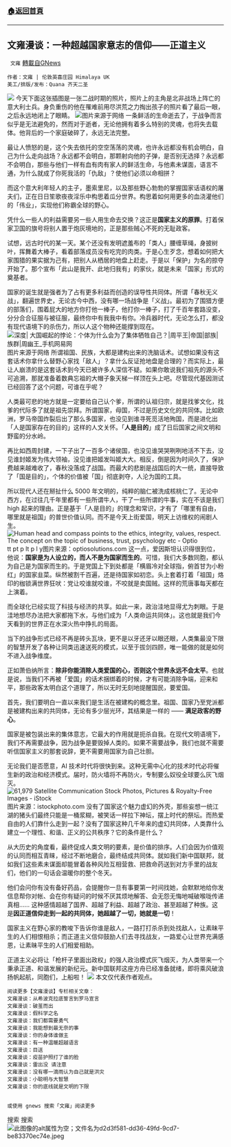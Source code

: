 ###  [:house:返回首頁](https://github.com/ourhimalayas/txt)
---


## 文雍漫谈：一种超越国家意志的信仰——正道主义
` 文雍` [轉載自GNews](https://gnews.org/zh-hans/1579880/)

```
作者：文雍 | 伦敦英喜庄园 Himalaya UK
美工/排版/发布：Quana 齐天二圣
```

![](https://assets.gnews.org/wp-content/uploads/2021/10/20211007-01-1-scaled.jpg)
今天下面这张插图是一张二战时期的照片，照片上的主角是北非战场上阵亡的意大利士兵。身负重伤的他在罹难前用尽洪荒之力掏出孩子的照片看了最后一眼，之后永远地闭上了眼睛。
![](https://assets.gnews.org/wp-content/uploads/2021/10/WhatsApp-Image-2021-10-06-at-8.04.48-PM.jpeg)图片来源于网络
一条鲜活的生命逝去了，于战争而言似乎是无法避免的，然而对于逝者，无论他拥有着多么特别的灵魂，也将失去载体。他背后的一个家庭破碎了，永远无法完整。

最让人愤怒的是，这个失去依托的空空荡荡的灵魂，也许永远都没有机会明白，自己为什么走向战场？永远都不会明白，那颗射向他的子弹，是否别无选择？永远都不会明白，那些与他们一样有血有肉有家人的鲜活生命，与他素未谋面，语言不通，为什么就成了你死我活的「仇敌」？使他们必须以命相拼？

而这个意大利年轻人的主子，墨索里尼，以及那些野心勃勃的掌握国家话语权的屠夫们，正在日日笙歌夜夜淫乐中构思着瓜分世界。构思着如何用更多的血浇灌他们的「伟业」，实现他们称霸全球的野心。

凭什么一些人的利益需要另一些人用生命去交换？这正是**国家主义的原罪**。打着保家卫国的旗号将别人置于炮灰境地的，正是那些贼心不死的无耻政客。

试想，远古时代的某一天。某个还没有发明遮羞布的「类人」腰缠草绳，身披树叶，挥舞着大棒子，看着部落成员没有吃完的肉类。于是心生歹念，想着如何把大家围猎的果实据为己有，把别人从栖居的地盘上赶走。于是以「保护」为名的掠夺开始了。那个宣布「此山是我开、此地归我有」的家伙，就是未来「国家」形式的奠基者。

国家的诞生就是强者为了占有更多利益而创造的误导性共同体。所谓「春秋无义战」，翻遍世界史，无论古今中西，没有哪一场战争是「义战」。最初为了围猎方便的部落们，围着屁大的地方你打他一棒子，他打你一棒子，打了千百年套路没变，分分合合征服与被征服，最终你中有我我中有你。冷兵器时代，无论怎么打，都没有现代语境下的杀伤力，所以人这个物种还能撑到现在。
![深度| 大国崛起的悖论：个体为什么会为了集体牺牲自己？|周平王|帝国|部族|族群|周幽王_手机网易网](https://nimg.ws.126.net/?url=http%3A%2F%2Fdingyue.ws.126.net%2F2020%2F1121%2F2dd97e64j00qk5czb000wc000hs00btm.jpg&amp;thumbnail=720x540&amp;quality=85&amp;type=jpg)图片来源于网络
所谓祖国、民族，大都是建构出来的洗脑话术。试想如果没有这套话术你拿什么替野心家找「敌人」？拿什么反证抢地盘是合理的？而实际上，最让人崩溃的是这套话术到今天已被许多人深信不疑。如果你敢说我们祖先的源头不可追溯，那就准备着数典忘祖的大帽子象天梯一样顶在头上吧。尽管现代基因测试已经回答了这个问题，可谁在乎呢？

人类最可悲的地方就是一定要给自己认个爹，所谓的认祖归宗，就是找爹文化，找爹的代际多了就是祖先崇拜。所谓国家，母国，不过是历史文化的共同体。比如欧洲，罗马帝国炸裂后出了那么多国家，也没见到谁寻死觅活地殉国，而是进化出「人是国家存在的目的」这样的人文关怀。「**人是目的**」成了日后国家之间文明和野蛮的分水岭。

再比如西周封建，一下子出了一百多个诸侯国，也没见谁哭哭咧咧地活不下去，没见谁封姬发为伟大领袖，没见谁把姬发叫姬大大。相反，倒是因为时间久了，保护费越来越难收了，春秋没落成了战国。而最大的悲剧是战国后的大一统，直接导致了「国是目的」，个体的价值被「国」彻底剥夺，人沦为国的工具。

所以现代人还在掰扯什么 5000 年文明的，纯粹的脑仁被洗成核桃仁了。无论中西方，在过往几千年里都有一些所谓牛人，干了一些所谓的牛事，实在不该是我们 high 起来的理由。正是基于「人是目的」的理念和常识，才有了「哪里有自由，哪里就是祖国」的普世价值认同。而不是今天上街爱国，明天上访维权的闹剧人生。
![Human head and compass points to the ethics, integrity, values, respect.  The concept on the topic of business, trust, psychology etc - Optio](https://www.optiosolutions.com/wp-content/uploads/2019/04/moral-compass.jpg)tt pt p lt p l y图片来源：optiosolutions.com
这一点，爱因斯坦认识得很到位，他说：**国家是为人设立的，而人不是为国家而生的**。可惜，我们大多数同胞，都认为自己是为国家而生的。于是党国上下到处都是「横眉冷对全球指，俯首甘为小粉红」的国家韭菜。纵然被割千百遍，还是待国家如初恋。头上套着打着「祖国」烙印的枷锁满世界狂吠：党让咬谁就咬谁，不咬就是卖国贼。这样的荒唐事每天都在上演着。

而全球化已经实现了科技与经济的共享。如此一来，政治洼地显得尤为刺眼。于是洼地想尽办法把大家都拖下水，与他们成为「人类命运共同体」。这也就是我们今天看到的世界正在水深火热中挣扎的局面。

当下的战争形式已经不再是砖头瓦块，更不是以牙还牙以眼还眼，人类集最没下限的智慧开发了各种让同类迅速送死的模式，以至于拔剑四顾，唯一能做的就是如何不进入战争维度。

正如萧伯纳所言：**除非你能消除人类爱国的心，否则这个世界永远不会太平**。也就是说，当我们不再被「爱国」的话术捆绑着的时候，才有可能消除争端，迎来和平，那些政客太明白这个道理了，所以无时无刻地提醒国民，要爱国。

首先，我们要明白一直以来我们是生活在被建构的概念里。祖国、国家乃至党派都是被建构出来的共同体，无论有多少层光环，其结果是一样的 —— **满足政客的野心**。

国家是被包装出来的集体意志，它最大的作用就是扼杀自我。在现代文明语境下，我们不再需要战争，因为战争是要毁掉人类的。如果不需要战争，我们也就不需要听信国家主义的那套说辞，更不需要用国家为自己壮胆。

无论我们是否愿意，AI 技术时代将很快到来。这种无需中心化的技术时代必将催生新的政治和经济模式。届时，防火墙将不再防火，专制要么奴役全球要么灰飞烟灭。
![61,979 Satellite Communication Stock Photos, Pictures &amp; Royalty-Free Images  - iStock](https://media.istockphoto.com/photos/global-communication-network-concept-picture-id1092964846?k=20&amp;m=1092964846&amp;s=612x612&amp;w=0&amp;h=8au7dENc-sSd7qMWsjXyxtTZNvy3LTqHKqPl_7dwg8Y=)图片来源：istockphoto.com
没有了国家这个魅力虚幻的外壳，那些妄想一统江湖的猪头们最终只能是一桶浆糊，被笑话一样拉下神坛，摆上时代的祭坛。而热爱自由的人们靠什么走到一起？没有了国家这种几千年来的虚幻共同体，人类靠什么建立一个理性、和谐、正义的公共秩序？它的条件是什么？

从大历史的角度看，最终促成人类文明的要素，是价值的排序。人们会因为价值观的认同而相互青睐，经过不断地磨合，最终结成共同体。就如我们新中国联邦，就如我们这些素未谋面却能冒着各种风险互相营救、把救命药送到对方手里的战友们，他们的一句话会温暖你的整个冬天。

他们会问你有没有备好药品，会提醒你一旦有事要第一时间找她，会默默地给你发信息帮你对帐、会在你有疑问的时候不厌其烦地解答、会无怨无悔地喊破喉咙传递真相…… 这种感情超越了国界、超越了利益、超越了政治、甚至超越了种族。这是**因正道信仰走到一起的共同体，她超越了一切，她就是一切**！

国家主义在野心家的教唆下告诉你谁是敌人，一路打打杀杀到处找敌人，让素昧平生的人们相恨相杀；而正道主义信仰鼓励人们去寻找战友，一路爱心让世界充满感恩，让素昧平生的人们相爱相助。

正道主义必将让「枪杆子里面出政权」的强人政治模式灰飞烟灭，为人类带来一个秉承正道、和谐发展的新纪元。新中国联邦这座方舟已经准备就绪，即将乘风破浪扬帆起航，同胞们，上船啦！
![](https://assets.gnews.org/wp-content/uploads/2021/09/67d79ae9-90be-4fe9-b19e-37e8c9e419a9.png)
本文仅代表作者观点。


```
阅读更多【文雍漫谈】专栏相关文章：
文雍漫谈：从希波克拉底誓言到罗马宣言
文雍漫谈：破茧而出
文雍漫谈：假科学之名
文雍漫谈：我们都需要勇气
文雍漫谈：我能想到最无奈的事
文雍漫谈：你的身体谁做主
文雍漫谈：有一种温暖超越语言
文雍漫谈：目送
文雍漫谈：疫苗护照打了谁的脸
文雍漫谈：雷出没 请注意
文雍漫谈：没有哪一滴雨认为自己就是洪灾
文雍漫谈：小聪明与大智慧
文雍漫谈：你的底线就是文明的下限


或使用 gnews 搜索「文雍」阅读更多
```

搜索
搜索
![此图像的alt属性为空；文件名为d2d3f581-dd36-49fd-9cd7-be83370ec74e.jpeg](https://assets.gnews.org/wp-content/uploads/2021/04/d2d3f581-dd36-49fd-9cd7-be83370ec74e.jpeg)
